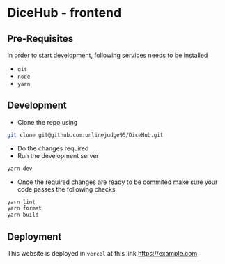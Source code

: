 # DiceHub - frontend

## Pre-Requisites

In order to start development, following services needs to be installed

-   `git`
-   `node`
-   `yarn`

## Development

-   Clone the repo using

```bash
git clone git@github.com:onlinejudge95/DiceHub.git
```

-   Do the changes required
-   Run the development server

```bash
yarn dev
```

-   Once the required changes are ready to be commited make sure your code passes the following checks

```bash
yarn lint
yarn format
yarn build
```

## Deployment

This website is deployed in `vercel` at this link https://example.com
